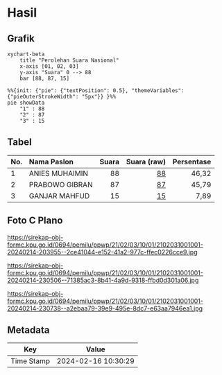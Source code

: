# Hasil

## Grafik

```mermaid
xychart-beta
    title "Perolehan Suara Nasional"
    x-axis [01, 02, 03]
    y-axis "Suara" 0 --> 88
    bar [88, 87, 15]
```

```mermaid
%%{init: {"pie": {"textPosition": 0.5}, "themeVariables": {"pieOuterStrokeWidth": "5px"}} }%%
pie showData
    "1" : 88
    "2" : 87
    "3" : 15
```

## Tabel

| No. | Nama Paslon    | Suara | Suara (raw) | Persentase |
|:--- |:-------------- | -----:| -----------:| ----------:|
| 1   | ANIES MUHAIMIN | 88    | [88][p-1]   | 46,32      |
| 2   | PRABOWO GIBRAN | 87    | [87][p-2]   | 45,79      |
| 3   | GANJAR MAHFUD  | 15    | [15][p-3]   | 7,89       |


[p-1]: https://github.com/gigit-pemilu/pemilu-2024/blob/main/pilpres/hitung-suara/sub/21-kepulauan-riau/sub/02-karimun/sub/03-karimun/sub/1001-tanjung-balai/sub/001-tps/sub/paslon-1.txt
[p-2]: https://github.com/gigit-pemilu/pemilu-2024/blob/main/pilpres/hitung-suara/sub/21-kepulauan-riau/sub/02-karimun/sub/03-karimun/sub/1001-tanjung-balai/sub/001-tps/sub/paslon-2.txt
[p-3]: https://github.com/gigit-pemilu/pemilu-2024/blob/main/pilpres/hitung-suara/sub/21-kepulauan-riau/sub/02-karimun/sub/03-karimun/sub/1001-tanjung-balai/sub/001-tps/sub/paslon-3.txt

## Foto C Plano

https://sirekap-obj-formc.kpu.go.id/0694/pemilu/ppwp/21/02/03/10/01/2102031001001-20240214-203955--2ce41044-e152-41a2-977c-ffec0226cce9.jpg

https://sirekap-obj-formc.kpu.go.id/0694/pemilu/ppwp/21/02/03/10/01/2102031001001-20240214-230506--71385ac3-8b41-4a9d-9318-ffbd0d301a06.jpg

https://sirekap-obj-formc.kpu.go.id/0694/pemilu/ppwp/21/02/03/10/01/2102031001001-20240214-230738--a2ebaa79-39e9-495e-8dc7-e63aa7946ea1.jpg


## Metadata

| Key        | Value               |
| ---------- | ------------------- |
| Time Stamp | 2024-02-16 10:30:29 |



